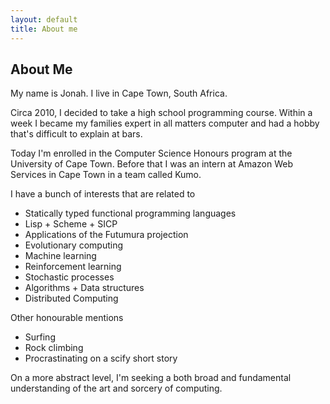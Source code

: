 ```yaml
---
layout: default
title: About me
---
```

## About Me
My name is Jonah. I live in Cape Town, South Africa.

Circa 2010, I decided to take a high school programming course. Within a week I became my families expert 
in all matters computer and had a hobby that's difficult to explain at bars.

Today I'm enrolled in the Computer Science Honours program at the University of Cape Town.
Before that I was an intern at Amazon Web Services in Cape Town in a team called Kumo.

I have a bunch of interests that are related to

* Statically typed functional programming languages
* Lisp + Scheme + SICP
* Applications of the Futumura projection
* Evolutionary computing
* Machine learning
* Reinforcement learning
* Stochastic processes
* Algorithms + Data structures
* Distributed Computing

Other honourable mentions

* Surfing
* Rock climbing
* Procrastinating on a scify short story

On a more abstract level, I'm seeking a both broad and fundamental understanding of the art and sorcery of computing.
